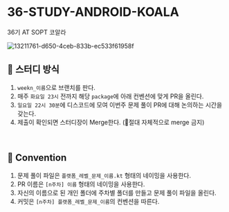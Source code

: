 # 36-STUDY-ANDROID-KOALA
36기 AT SOPT 코알라

![13211761-d650-4ceb-833b-ec533f61958f](https://github.com/user-attachments/assets/6dbfb1f1-8e38-4351-93a2-ae507131c7f3)

## 🤙 스터디 방식

1. `weekn_이름`으로 브랜치를 판다.
2. 매주 `화요일 23시` 전까지 해당 `package`에 아래 컨벤션에 맞게 PR을 올린다.
3. `일요일 22시 30분`에 디스코드에 모여 이번주 문제 풀이 PR에 대해 논의하는 시간을 갖는다.
4. 제출이 확인되면 스터디장이 Merge한다. (🚨절대 자체적으로 merge 금지)
<br>

## 📝 Convention
1. 문제 풀이 파일은 `플랫폼_레벨_문제_이름.kt` 형태의 네이밍을 사용한다.
2. PR 이름은 `[n주차] 이름` 형태의 네이밍을 사용한다.
3. 자신의 이름으로 된 개인 폴더에 주차별 폴더를 만들고 문제 풀이 파일을 올린다.
4. 커밋은 `[n주차] 플랫폼_레벨_문제_이름`의 컨벤션을 따른다.
<br>
